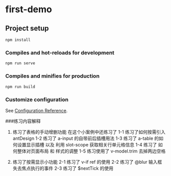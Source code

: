 # first-demo

## Project setup
```
npm install
```

### Compiles and hot-reloads for development
```
npm run serve
```

### Compiles and minifies for production
```
npm run build
```

### Customize configuration
See [Configuration Reference](https://cli.vuejs.org/config/).

###练习内容解释
1. 练习了表格的手动增删功能
在这个小案例中还练习了 
  1-1 练习了如何按需引入antDesign
  1-2 练习了 a-input 的自带前后插槽用法
  1-3 练习了 a-table 的如何设置显示插槽 以及 利用 slot-scope 获取相关行单元格信息
  1-4 练习了 如何整体对页面布局 和 样式的调整 
  1-5 练习使用了 v-model.trim 去掉两边空格
  
2. 练习了按需显示小功能
  2-1 练习了 v-if ref 的使用
  2-2 练习了 @blur 输入框失去焦点执行的事件
  2-3 练习了 $nextTick 的使用
